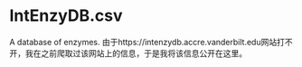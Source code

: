 # IntEnzyDB.csv
A database of enzymes. 
由于https://intenzydb.accre.vanderbilt.edu网站打不开，我在之前爬取过该网站上的信息，于是我将该信息公开在这里。
